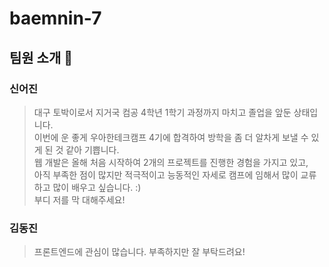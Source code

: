 # baemnin-7

## 팀원 소개 🥳

### 신어진

> 대구 토박이로서 지거국 컴공 4학년 1학기 과정까지 마치고 졸업을 앞둔 상태입니다.   
이번에 운 좋게 우아한테크캠프 4기에 합격하여 방학을 좀 더 알차게 보낼 수 있게 된 것 같아 기쁩니다.   
웹 개발은 올해 처음 시작하여 2개의 프로젝트를 진행한 경험을 가지고 있고,   
아직 부족한 점이 많지만 적극적이고 능동적인 자세로 캠프에 임해서 많이 교류하고 많이 배우고 싶습니다. :)   
부디 저를 막 대해주세요!   

### 김동진

> 프론트엔드에 관심이 많습니다. 부족하지만 잘 부탁드려요!
